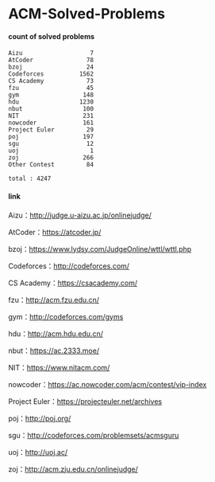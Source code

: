 ﻿# ACM-Solved-Problems

#### count of solved problems
	Aizu                   7
	AtCoder               78
	bzoj                  24
	Codeforces          1562
	CS Academy            73
	fzu                   45
	gym                  148
	hdu                 1230
	nbut                 100
	NIT                  231
	nowcoder             161
	Project Euler         29
	poj                  197
	sgu                   12
	uoj                    1
	zoj                  266
	Other Contest         84

`total : 4247`


#### link

Aizu：http://judge.u-aizu.ac.jp/onlinejudge/

AtCoder：https://atcoder.jp/

bzoj：https://www.lydsy.com/JudgeOnline/wttl/wttl.php

Codeforces：http://codeforces.com/

CS Academy：https://csacademy.com/

fzu：http://acm.fzu.edu.cn/

gym：http://codeforces.com/gyms

hdu：http://acm.hdu.edu.cn/

nbut：https://ac.2333.moe/

NIT：https://www.nitacm.com/

nowcoder：https://ac.nowcoder.com/acm/contest/vip-index

Project Euler：https://projecteuler.net/archives

poj：http://poj.org/

sgu：http://codeforces.com/problemsets/acmsguru

uoj：http://uoj.ac/

zoj：http://acm.zju.edu.cn/onlinejudge/
